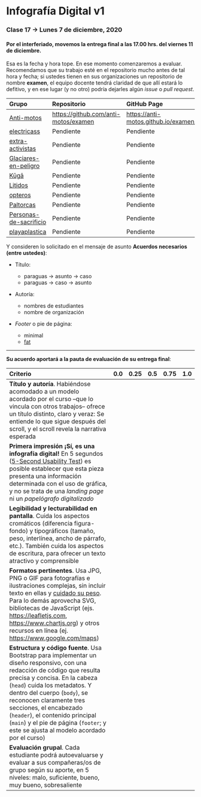 # Infografía Digital v1

### Clase 17 → Lunes 7 de diciembre, 2020

#### Por el interferiado, movemos la entrega final a las 17.00 hrs. del viernes 11 de diciembre.

Esa es la fecha y hora tope. En ese momento comenzaremos a evaluar. Recomendamos que su trabajo esté en el repositorio mucho antes de tal hora y fecha; si ustedes tienen en sus organizaciones un repositorio de nombre **examen**, el equipo docente tendrá claridad de que allí estará lo defitivo, y en ese lugar (y no otro) podría dejarles algún *issue* o *pull request*. 

| Grupo                                          | Repositorio                           | GitHub Page                            |
|:-----------------------------------------------|:--------------------------------------|:---------------------------------------|
| [Anti-motos](https://github.com/anti-motos)    | https://github.com/anti-motos/examen  | https://anti-motos.github.io/examen/   |
| [electricass](https://github.com/electricass)  | Pendiente                             | Pendiente                              |
| [extra-activistas](https://github.com/extra-activista) | Pendiente                     | Pendiente                              |
| [Glaciares-en-peligro](https://github.com/Glaciares-en-peligro) | Pendiente            | Pendiente                              | 
| [Kūgā](https://github.com/KugaGraphic)         | Pendiente                             | Pendiente                              |
| [Litidos](https://github.com/Litidos)          | Pendiente                             | Pendiente                              |
| [opteros](https://github.com/opteros)          | Pendiente                             | Pendiente                              |
| [Paltorcas](https://github.com/Paltorcas/)     | Pendiente                             | Pendiente                              |
| [Personas-de-sacrificio](https://github.com/Personas-de-sacrificio) | Pendiente        | Pendiente                              | 
| [playaplastica](https://github.com/playaplastica/) | Pendiente                         | Pendiente                              |

Y consideren lo solicitado en el mensaje de asunto **Acuerdos necesarios (entre ustedes)**:

- Título:
  - paraguas → asunto → caso
  - paraguas → caso → asunto

- Autoría: 
  - nombres de estudiantes
  - nombre de organización

- *Footer* o pie de página:
  - minimal
  - [fat](http://ui-patterns.com/patterns/FatFooter/examples/74)
 
- - - - - - - - - - - - - - - -
  
**Su acuerdo aportará a la pauta de evaluación de su entrega final**:

| Criterio | 0.0   | 0.25  | 0.5   | 0.75  | 1.0   |
|:---------|:-----:|:-----:|:-----:|:-----:|:-----:|
| **Título y autoría**. Habiéndose acomodado a un modelo acordado por el curso –que lo vincula con otros trabajos– ofrece un título distinto, claro y veraz: Se entiende lo que sigue después del scroll, y el scroll revela la narrativa esperada | | | | | |
| **Primera impresión ¡Sí, es una infografía digital!**	En 5 segundos ([5-Second Usability Test](https://www.youtube.com/watch?v=X0FG0jCqLYQ)) es posible establecer que esta pieza presenta una información determinada con el uso de gráfica, y no se trata de una *landing page* ni un *papelógrafo digitalizado* | | | | | | 
| **Legibilidad y lecturabilidad en pantalla**. Cuida los aspectos cromáticos (diferencia figura-fondo) y tipográficos (tamaño, peso, interlínea, ancho de párrafo, etc.). También cuida los aspectos de escritura, para ofrecer un texto atractivo y comprensible | | | | | |
| **Formatos pertinentes**. Usa JPG, PNG o GIF para fotografías e ilustraciones complejas, sin incluir texto en ellas y [cuidado su peso](https://nbadiola.com/peso-ideal-fotografia-para-web/). Para lo demás aprovecha SVG, bibliotecas de JavaScript (ejs. https://leafletjs.com, https://www.chartjs.org) y otros recursos en línea (ej. https://www.google.com/maps) | | | | | |
| **Estructura y código fuente**. Usa Bootstrap para implementar un diseño responsivo, con una redacción de código que resulta precisa y concisa. En la cabeza (`head`) cuida los metadatos. Y dentro del cuerpo (`body`), se reconocen claramente tres secciones, el encabezado (`header`), el contenido principal (`main`) y el pie de página (`footer`; y este se ajusta al modelo acordado por el curso) | | | | | |
| **Evaluación grupal**. Cada estudiante podrá autoevaluarse y evaluar a sus compañeras/os de grupo según su aporte, en 5 niveles: malo, suficiente, bueno, muy bueno, sobresaliente | | | | | |
